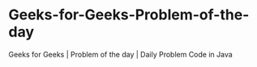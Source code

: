 # Geeks-for-Geeks-Problem-of-the-day
Geeks for Geeks | Problem of the day | Daily Problem Code in Java
